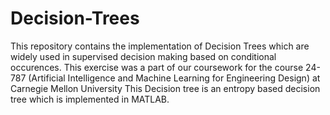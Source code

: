 # Decision-Trees

This repository contains the implementation of Decision Trees which are widely used in supervised decision making based on conditional occurences. This exercise was a part of our coursework for the course 24-787 (Artificial Intelligence and Machine Learning for Engineering Design) at Carnegie Mellon University This Decision tree is an entropy based decision tree which is implemented in MATLAB.

